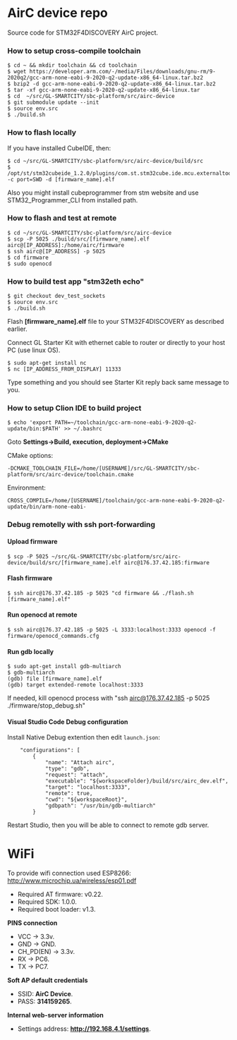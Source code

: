 # AirC device repo

Source code for STM32F4DISCOVERY AirC project.

### How to setup cross-compile toolchain
```
$ cd ~ && mkdir toolchain && cd toolchain
$ wget https://developer.arm.com/-/media/Files/downloads/gnu-rm/9-2020q2/gcc-arm-none-eabi-9-2020-q2-update-x86_64-linux.tar.bz2
$ bzip2 -d gcc-arm-none-eabi-9-2020-q2-update-x86_64-linux.tar.bz2
$ tar -xf gcc-arm-none-eabi-9-2020-q2-update-x86_64-linux.tar
$ cd  ~/src/GL-SMARTCITY/sbc-platform/src/airc-device
$ git submodule update --init
$ source env.src
$ ./build.sh
```
### How to flash locally

If you have installed CubeIDE, then:
```
$ cd ~/src/GL-SMARTCITY/sbc-platform/src/airc-device/build/src
$ /opt/st/stm32cubeide_1.2.0/plugins/com.st.stm32cube.ide.mcu.externaltools.cubeprogrammer.linux64_1.1.0.201910081157/tools/bin/STM32_Programmer_CLI -c port=SWD -d [firmware_name].elf
```
Also you might install cubeprogrammer from stm website and use STM32_Programmer_CLI from installed path.

### How to flash and test at remote
```
$ cd ~/src/GL-SMARTCITY/sbc-platform/src/airc-device
$ scp -P 5025 ./build/src/[firmware_name].elf airc@[IP_ADDRESS]:/home/airc/firmware
$ ssh airc@[IP_ADDRESS] -p 5025
$ cd firmware
$ sudo openocd
```
### How to build test app "stm32eth echo"

```
$ git checkout dev_test_sockets
$ source env.src
$ ./build.sh
```
Flash **[firmware_name].elf** file to your STM32F4DISCOVERY as described earlier.

Connect GL Starter Kit with ethernet cable to router or directly to your host PC (use linux OS).
```
$ sudo apt-get install nc
$ nc [IP_ADDRESS_FROM_DISPLAY] 11333
```
Type something and you should see Starter Kit reply back same message to you.

### How to setup Clion IDE to build project
```
$ echo 'export PATH=~/toolchain/gcc-arm-none-eabi-9-2020-q2-update/bin:$PATH' >> ~/.bashrc
```

Goto **Settings->Build, execution, deployment->CMake**

CMake options:

`-DCMAKE_TOOLCHAIN_FILE=/home/[USERNAME]/src/GL-SMARTCITY/sbc-platform/src/airc-device/toolchain.cmake`

Environment:

`CROSS_COMPILE=/home/[USERNAME]/toolchain/gcc-arm-none-eabi-9-2020-q2-update/bin/arm-none-eabi-`

### Debug remotelly with ssh port-forwarding

#### Upload firmware
```
$ scp -P 5025 ~/src/GL-SMARTCITY/sbc-platform/src/airc-device/build/src/[firmware_name].elf airc@176.37.42.185:firmware
```
#### Flash firmware
```
$ ssh airc@176.37.42.185 -p 5025 "cd firmware && ./flash.sh [firmware_name].elf"
```
#### Run openocd at remote
```
$ ssh airc@176.37.42.185 -p 5025 -L 3333:localhost:3333 openocd -f firmware/openocd_commands.cfg
```
#### Run gdb locally
```
$ sudo apt-get install gdb-multiarch
$ gdb-multiarch
(gdb) file [firmware_name].elf
(gdb) target extended-remote localhost:3333
```
If needed, kill openocd process with "ssh airc@176.37.42.185 -p 5025 ./firmware/stop_debug.sh"

#### Visual Studio Code Debug configuration

Install Native Debug extention then edit `launch.json`:
```
    "configurations": [
        {
            "name": "Attach airc",
            "type": "gdb",
            "request": "attach",
            "executable": "${workspaceFolder}/build/src/airc_dev.elf",
            "target": "localhost:3333",
            "remote": true,
            "cwd": "${workspaceRoot}",
            "gdbpath": "/usr/bin/gdb-multiarch"
        }
```
Restart Studio, then you will be able to connect to remote gdb server.

# WiFi

To provide wifi connection used ESP8266: http://www.microchip.ua/wireless/esp01.pdf
  - Required AT firmware: v0.22.
  - Required SDK: 1.0.0.
  - Required boot loader: v1.3.

**PINS connection**
   - VCC -> 3.3v.
   - GND -> GND.
   - CH_PD(EN) -> 3.3v.
   - RX -> PC6.
   - TX -> PC7.

**Soft AP default credentials**
   - SSID: **AirC Device**.
   - PASS: **314159265**.

**Internal web-server information**
   - Settings address: **http://192.168.4.1/settings**.
